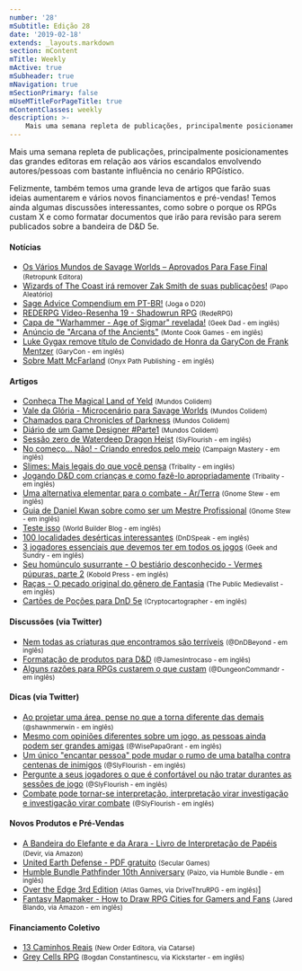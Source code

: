 ```yaml
---
number: '28'
mSubtitle: Edição 28
date: '2019-02-18'
extends: _layouts.markdown
section: mContent
mTitle: Weekly
mActive: true
mSubheader: true
mNavigation: true
mSectionPrimary: false
mUseMTitleForPageTitle: true
mContentClasses: weekly
description: >-
    Mais uma semana repleta de publicações, principalmente posicionamentes das grandes editoras em relação aos vários escandalos envolvendo autores/pessoas com bastante influência no cenário RPGístico.
---
```

Mais uma semana repleta de publicações, principalmente posicionamentes das grandes editoras em relação aos vários escandalos envolvendo autores/pessoas com bastante influência no cenário RPGístico.

Felizmente, também temos uma grande leva de artigos que farão suas ideias aumentarem e vários novos financiamentos e pré-vendas! Temos ainda algumas discussões interessantes, como sobre o porque os RPGs custam X e como formatar documentos que irão para revisão para serem publicados sobre a bandeira de D&D 5e.

#### Notícias

- [Os Vários Mundos de Savage Worlds – Aprovados Para Fase Final] <small>(Retropunk Editora)</small>
- [Wizards of The Coast irá remover Zak Smith de suas publicações!] <small>(Papo Aleatório)</small>
- [Sage Advice Compendium em PT-BR!] <small>(Joga o D20)</small>
- [REDERPG Vídeo-Resenha 19 - Shadowrun RPG] <small>(RedeRPG)</small>
- [Capa de "Warhammer - Age of Sigmar" revelada!] <small>(Geek Dad - em inglês)</small>
- [Anúncio de "Arcana of the Ancients"] <small>(Monte Cook Games - em inglês)</small>
- [Luke Gygax remove título de Convidado de Honra da GaryCon de Frank Mentzer] <small>(GaryCon - em inglês)</small>
- [Sobre Matt McFarland] <small>(Onyx Path Publishing - em inglês)</small>

#### Artigos

- [Conheça The Magical Land of Yeld] <small>(Mundos Colidem)</small>
- [Vale da Glória - Microcenário para Savage Worlds] <small>(Mundos Colidem)</small>
- [Chamados para Chronicles of Darkness] <small>(Mundos Colidem)</small>
- [Diário de um Game Designer #Parte1] <small>(Mundos Colidem)</small>
- [Sessão zero de Waterdeep Dragon Heist] <small>(SlyFlourish - em inglês)</small>
- [No começo... Não! - Criando enredos pelo meio] <small>(Campaign Mastery - em inglês)</small>
- [Slimes: Mais legais do que você pensa] <small>(Tribality - em inglês)</small>
- [Jogando D&D com crianças e como fazê-lo apropriadamente] <small>(Tribality - em inglês)</small>
- [Uma alternativa elementar para o combate - Ar/Terra] <small>(Gnome Stew - em inglês)</small>
- [Guia de Daniel Kwan sobre como ser um Mestre Profissional] <small>(Gnome Stew - em inglês)</small>
- [Teste isso] <small>(World Builder Blog - em inglês)</small>
- [100 localidades desérticas interessantes] <small>(DnDSpeak - em inglês)</small>
- [3 jogadores essenciais que devemos ter em todos os jogos] <small>(Geek and Sundry - em inglês)</small>
- [Seu homúnculo susurrante - O bestiário desconhecido - Vermes púpuras, parte 2] <small>(Kobold Press - em inglês)</small>
- [Raças - O pecado original do gênero de Fantasia] <small>(The Public Medievalist - em inglês)</small>
- [Cartões de Poções para DnD 5e] <small>(Cryptocartographer - em inglês)</small>

#### Discussões (via Twitter)

- [Nem todas as criaturas que encontramos são terríveis] <small>(@DnDBeyond - em inglês)</small>
- [Formatação de produtos para D&D] <small>(@JamesIntrocaso - em inglês)</small>
- [Alguns razões para RPGs custarem o que custam] <small>(@DungeonCommandr - em inglês)</small>

#### Dicas (via Twitter)

- [Ao projetar uma área, pense no que a torna diferente das demais] <small>(@shawnmerwin - em inglês)</small>
- [Mesmo com opiniões diferentes sobre um jogo, as pessoas ainda podem ser grandes amigas] <small>(@WisePapaGrant - em inglês)</small>
- [Um único "encantar pessoa" pode mudar o rumo de uma batalha contra centenas de inimigos] <small>(@SlyFlourish - em inglês)</small>
- [Pergunte a seus jogadores o que é confortável ou não tratar durantes as sessões de jogo] <small>(@SlyFlourish - em inglês)</small>
- [Combate pode tornar-se interpretação, interpretação virar investigação e investigação virar combate] <small>(@SlyFlourish - em inglês)</small>

#### Novos Produtos e Pré-Vendas

- [A Bandeira do Elefante e da Arara - Livro de Interpretação de Papéis] <small>(Devir, via Amazon)</small>
- [United Earth Defense - PDF gratuito] <small>(Secular Games)</small>
- [Humble Bundle Pathfinder 10th Anniversary] <small>(Paizo, via Humble Bundle - em inglês)</small>
- [Over the Edge 3rd Edition] <small>(Atlas Games, via DriveThruRPG - em inglês)</small>]
- [Fantasy Mapmaker - How to Draw RPG Cities for Gamers and Fans] <small>(Jared Blando, via Amazon - em inglês)</small>

#### Financiamento Coletivo

- [13 Caminhos Reais] <small>(New Order Editora, via Catarse)</small>
- [Grey Cells RPG] <small>(Bogdan Constantinescu, via Kickstarter - em inglês)</small>

[Os Vários Mundos de Savage Worlds – Aprovados Para Fase Final]: http://retropunk.net/editora/os-varios-mundos-de-savage-worlds-aprovados-para-fase-final/
[Wizards of The Coast irá remover Zak Smith de suas publicações!]: https://papoaleatorio.com.br/noticias/wizards-of-the-coast-ira-remover-zak-smith-de-suas-publicacoes/
[Sage Advice Compendium em PT-BR!]: https://jogaod20.blogspot.com/2019/02/sage-advice-compendium-PTBR.html
[REDERPG Vídeo-Resenha 19 - Shadowrun RPG]: https://www.rederpg.com.br/2019/02/19/rederpg-video-resenha-19-shadowrun-rpg/
[Capa de "Warhammer - Age of Sigmar" revelada!]: https://geekdad.com/2019/02/warhammer-age-of-sigmar-rpg-cover-reveal/
[Anúncio de "Arcana of the Ancients"]: https://www.montecookgames.com/announcing-arcana-of-the-ancients/
[Luke Gygax remove título de Convidado de Honra da GaryCon de Frank Mentzer]: https://garycon.com/blog/2019/02/18/harbinger-unheeded/
[Sobre Matt McFarland]: http://theonyxpath.com/about-matt-mcfarland/
[Conheça The Magical Land of Yeld]: https://www.mundoscolidem.com.br/conheca-the-magical-land-of-yeld/
[Vale da Glória - Microcenário para Savage Worlds]: https://www.mundoscolidem.com.br/vale-da-gloria/
[Chamados para Chronicles of Darkness]: https://www.mundoscolidem.com.br/chamados/
[Diário de um Game Designer #Parte1]: https://www.mundoscolidem.com.br/diarios-de-um-game-designer-parte-1/
[Sessão zero de Waterdeep Dragon Heist]: http://slyflourish.com/dragon_heist_session_zero.html
[No começo... Não! - Criando enredos pelo meio]: http://www.campaignmastery.com/blog/in-the-beginning-not/
[Slimes: Mais legais do que você pensa]: https://www.tribality.com/2019/02/18/slimes-cooler-than-you-might-think/
[Jogando D&D com crianças e como fazê-lo apropriadamente]: https://www.tribality.com/2019/02/19/playing-dd-with-kids-and-how-to-do-it-properly/
[Uma alternativa elementar para o combate - Ar/Terra]: https://gnomestew.com/an-elementary-alternative-to-combat-air-earth/
[Guia de Daniel Kwan sobre como ser um Mestre Profissional]: https://gnomestew.com/daniel-kwans-guide-to-being-a-professional-gm/
[Teste isso]: https://worldbuilderblog.me/2019/02/21/gimme-checks/
[100 localidades desérticas interessantes]: http://dndspeak.com/2019/02/100-interesting-desert-locations/
[3 jogadores essenciais que devemos ter em todos os jogos]: https://geekandsundry.com/3-essentials-rpg-players-should-bring-to-every-game/
[Seu homúnculo susurrante - O bestiário desconhecido - Vermes púpuras, parte 2]: https://koboldpress.com/your-whispering-homunculus-the-undiscovered-bestiary-purple-worms-part-two/
[Raças - O pecado original do gênero de Fantasia]: https://www.publicmedievalist.com/race-fantasy-genre/
[Cartões de Poções para DnD 5e]: https://www.cryptocartographer.net/blog/5e-dmg-potions
[Nem todas as criaturas que encontramos são terríveis]: https://twitter.com/DnDBeyond/status/1097989402205159424
[Formatação de produtos para D&D]: https://twitter.com/JamesIntrocaso/status/1099016063860330496
[Alguns razões para RPGs custarem o que custam]: https://twitter.com/DungeonCommandr/status/1097299224289411072
[Ao projetar uma área, pense no que a torna diferente das demais]: https://twitter.com/shawnmerwin/status/1097612862082691072
[Mesmo com opiniões diferentes sobre um jogo, as pessoas ainda podem ser grandes amigas]: https://twitter.com/WisePapaGrant/status/1097376593222254593
[Um único "encantar pessoa" pode mudar o rumo de uma batalha contra centenas de inimigos]: https://twitter.com/SlyFlourish/status/1097904053701492737
[Pergunte a seus jogadores o que é confortável ou não tratar durantes as sessões de jogo]: https://twitter.com/SlyFlourish/status/1099383740223115264
[Combate pode tornar-se interpretação, interpretação virar investigação e investigação virar combate]: https://twitter.com/SlyFlourish/status/1099761259392745474
[A Bandeira do Elefante e da Arara - Livro de Interpretação de Papéis]: https://www.amazon.com.br/dp/8575327194/
[United Earth Defense - PDF gratuito]: https://www.secular-games.com/loja/produto/united-earth-defense-pdf/
[Humble Bundle Pathfinder 10th Anniversary]: https://www.humblebundle.com/books/pathfinder-10th-anniversary-books
[Over the Edge 3rd Edition]: https://www.drivethrurpg.com/product/267012/Over-the-Edge-3rd-Edition
[Fantasy Mapmaker - How to Draw RPG Cities for Gamers and Fans]: https://www.amazon.com/gp/product/1440354251/ref=dbs_a_def_rwt_bibl_vppi_i1
[13 Caminhos Reais]: https://www.catarse.me/13_caminhos-reais
[Grey Cells RPG]: https://www.kickstarter.com/projects/greycells/grey-cells-rpg
